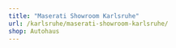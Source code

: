 ```yaml
---
title: "Maserati Showroom Karlsruhe"
url: /karlsruhe/maserati-showroom-karlsruhe/
shop: Autohaus
---
```

